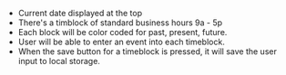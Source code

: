 * Current date displayed at the top
* There's a timblock of standard business hours 9a - 5p
* Each block will be color coded for past, present, future.
* User will be able to enter an event into each timeblock.
* When the save button for a timeblock is pressed, it will save the user input to local storage.